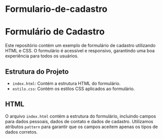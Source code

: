 # Formulario-de-cadastro
# Formulário de Cadastro

Este repositório contém um exemplo de formulário de cadastro utilizando HTML e CSS. O formulário é acessível e responsivo, garantindo uma boa experiência para todos os usuários.

## Estrutura do Projeto

- `index.html`: Contém a estrutura HTML do formulário.
- `estilo.css`: Contém os estilos CSS aplicados ao formulário.

## HTML

O arquivo `index.html` contém a estrutura do formulário, incluindo campos para dados pessoais, dados de contato e dados de cadastro. Utilizamos atributos `pattern` para garantir que os campos aceitem apenas os tipos de dados corretos.
